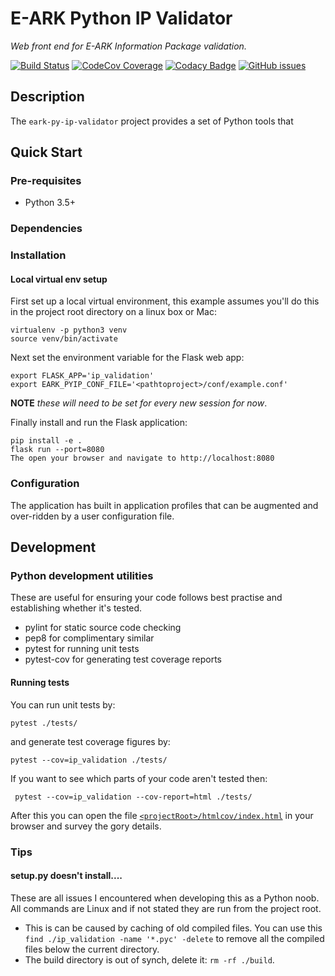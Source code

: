 E-ARK Python IP Validator
=========================
*Web front end for E-ARK Information Package validation.*

[![Build Status](https://travis-ci.org/carlwilson/eark-py-ip-validator.svg?branch=integration)](https://travis-ci.org/carlwilson/eark-py-ip-validator "Travis-CI integration build")
[![CodeCov Coverage](https://img.shields.io/codecov/c/github/carlwilson/eark-py-ip-validator.svg)](https://codecov.io/gh/carlwilson/eark-py-ip-validator/ "CodeCov test coverage figure")
[![Codacy Badge](https://api.codacy.com/project/badge/Coverage/ab34b42c50954e4192987e060321ea17)](https://www.codacy.com/app/openpreserve/eark-py-ip-validator?utm_source=github.com&utm_medium=referral&utm_content=carlwilson/eark-py-ip-validator&utm_campaign=Badge_Coverage)
[![GitHub issues](https://img.shields.io/github/issues/carlwilson/eark-py-ip-validator.svg)](https://github.com/carlwilson/eark-py-ip-validator/issues "Open issues on GitHub")

Description
-----------
The `eark-py-ip-validator` project provides a set of Python tools that

Quick Start
-----------
### Pre-requisites
- Python 3.5+

### Dependencies

### Installation
#### Local virtual env setup
First set up a local virtual environment, this example assumes you'll do this in the project root directory on a linux box or Mac:

    virtualenv -p python3 venv
    source venv/bin/activate
Next set the environment variable for the Flask web app:

    export FLASK_APP='ip_validation'
    export EARK_PYIP_CONF_FILE='<pathtoproject>/conf/example.conf'
**NOTE** *these will need to be set for every new session for now*.

Finally install and run the  Flask application:

    pip install -e .
    flask run --port=8080
    The open your browser and navigate to http://localhost:8080

### Configuration
The application has built in application profiles that can be augmented and over-ridden by a user configuration file.

Development
-----------
### Python development utilities
These are useful for ensuring your code follows best practise and establishing whether it's tested.

 - pylint for static source code checking
 - pep8 for complimentary similar
 - pytest for running unit tests
 - pytest-cov for generating test coverage reports

#### Running tests

You can run unit tests by:

    pytest ./tests/
and generate test coverage figures by:

    pytest --cov=ip_validation ./tests/
If you want to see which parts of your code aren't tested then:

     pytest --cov=ip_validation --cov-report=html ./tests/
After this you can open the file [`<projectRoot>/htmlcov/index.html`](./htmlcov/index.html) in your browser and survey the gory details.

### Tips
#### setup.py doesn't install....
These are all issues I encountered when developing this as a Python noob. All commands are Linux and if not stated they are run from the project root.
 - This is can be caused by caching of old compiled files. You can use this `find ./ip_validation -name '*.pyc' -delete` to remove all the compiled files below the current directory.
 - The build directory is out of synch, delete it: `rm -rf ./build`.
